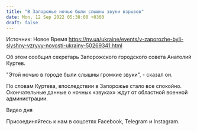 ```yaml
---
title: "В Запорожье ночью были слышны звуки взрывов"
date: Mon, 12 Sep 2022 05:38:00 +0300
draft: false
---
```

Источник: Новое Время https://nv.ua/ukraine/events/v-zaporozhe-byli-slyshny-vzryvy-novosti-ukrainy-50269341.html


Об этом сообщил секретарь Запорожского городского совета Анатолий Куртев.

"Этой ночью в городе были слышны громкие звуки", - сказал он.

По словам Куртева, впоследствии в Запорожье стало все спокойно. Окончательные данные о ночных «звуках» ждут от областной военной администрации.

 Видео дня   

Присоединяйтесь к нам в соцсетях Facebook, Telegram и Instagram.
